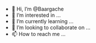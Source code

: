 - 👋 Hi, I’m @Baargache
- 👀 I’m interested in ...
- 🌱 I’m currently learning ...
- 💞️ I’m looking to collaborate on ...
- 📫 How to reach me ...

<!---
Baargache/Baargache is a ✨ special ✨ repository because its `README.md` (this file) appears on your GitHub profile.
You can click the Preview link to take a look at your changes.
--->

